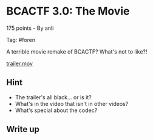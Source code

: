 # BCACTF 3.0: The Movie
175 points - By anli

Tag: #foren

A terrible movie remake of BCACTF? What's not to like?!

[trailer.mov](trailer.mov)

## Hint
- The trailer's all black... or is it?
- What's in the video that isn't in other videos?
- What's special about the codec?
## Write up

